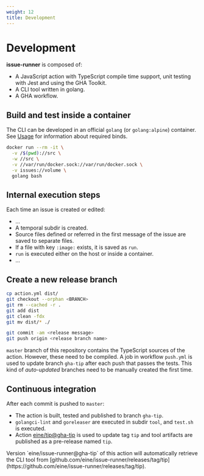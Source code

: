 ```yaml
---
weight: 12
title: Development
---
```


# Development

**issue-runner** is composed of:

- A JavaScript action with TypeScript compile time support, unit testing with Jest and using the GHA Toolkit.
- A CLI tool written in golang.
- A GHA workflow.

## Build and test inside a container

The CLI can be developed in an official `golang` (or `golang:alpine`) container. See [Usage]() for information about required binds.

```sh
docker run --rm -it \
  -v /$(pwd)://src \
  -w //src \
  -v //var/run/docker.sock://var/run/docker.sock \
  -v issues://volume \
  golang bash
```

## Internal execution steps

Each time an issue is created or edited:

<!--
issue metadata
spawn container mounting files in /src
report the results back to GitHub
-->

- ...
- A temporal subdir is created.
- Source files defined or referred in the first message of the issue are saved to separate files.
- If a file with key `:image:` exists, it is saved as `run`.
- `run` is executed either on the host or inside a container.
- ...

## Create a new release branch

```sh
cp action.yml dist/
git checkout --orphan <BRANCH>
git rm --cached -r .
git add dist
git clean -fdx
git mv dist/* ./

git commit -am <release message>
git push origin <release branch name>
```

`master` branch of this repository contains the TypeScript sources of the action. However, these need to be compiled. A job in workflow `push.yml` is used to update branch `gha-tip` after each push that passes the tests. This kind of *auto-updated* branches need to be manually created the first time.

## Continuous integration

After each commit is pushed to `master`:

- The action is built, tested and published to branch `gha-tip`.
- `golangci-lint` and `goreleaser` are executed in subdir `tool`, and `test.sh` is executed.
- Action [eine/tip@gha-tip](https://github.com/eine/issue-runner/tip) is used to update tag `tip` and tool artifacts are published as a pre-release named `tip`.

<aside class="notice">
Version `eine/issue-runner@gha-tip` of this action will automatically retrieve the CLI tool from [github.com/eine/issue-runner/releases/tag/tip](https://github.com/eine/issue-runner/releases/tag/tip).
</aside>
